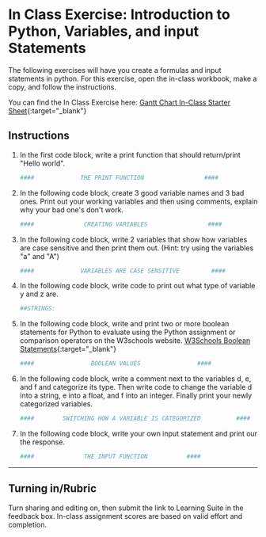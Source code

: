 # In Class Exercise: Introduction to Python, Variables, and input Statements

The following exercises will have you create a formulas and input statements in python. For this exercise, open the in-class workbook, make a copy, and follow the instructions.

You can find the In Class Exercise here: [Gantt Chart In-Class Starter Sheet](https://docs.google.com/spreadsheets/d/1k8ACDgTKBveKUnfcdLnX6djCPG3-Sa6K8LO9h9yh3A0/edit?usp=sharing){:target="_blank"}

## Instructions

1. In the first code block, write a print function that should return/print "Hello world".
    ```python
    ####             THE PRINT FUNCTION                 ####
    ```

2. In the following code block, create 3 good variable names and 3 bad ones. Print out your working variables and then using comments, explain why your bad one's don't work.
    ```python
    ####              CREATING VARIABLES                 ####
    ```

3. In the following code block, write 2 variables that show how variables are case sensitive and then print them out. (Hint: try using the variables "a" and "A") 
    ```python
    ####             VARIABLES ARE CASE SENSITIVE         ####
    ```
   
4. In the following code block, write code to print out what type of variable y and z are.
    ```python
    ##STRINGS:
    ```
   
5. In the following code block, write and print two or more boolean statements for Python to evaluate using the Python assignment or comparison operators on the W3schools website. [W3Schools Boolean Statements](https://www.w3schools.com/python/python_operators.asp){:target="_blank"}
    ```python
    ####                BOOLEAN VALUES                ####
    ```   

6. In the following code block, write a comment next to the variables d, e, and f and categorize its type. Then write code to change the variable d into a string, e into a float, and f into an integer. Finally print your newly categorized variables. 
    ```python
    ####        SWITCHING HOW A VARIABLE IS CATEGORIZED          ####
    ```   

7. In the following code block, write your own input statement and print our the response. 
    ```python
    ####              THE INPUT FUNCTION           ####
    ```
   







---

## Turning in/Rubric
Turn sharing and editing on, then submit the link to Learning Suite in the feedback box. In-class assignment scores are based on valid effort and completion.
